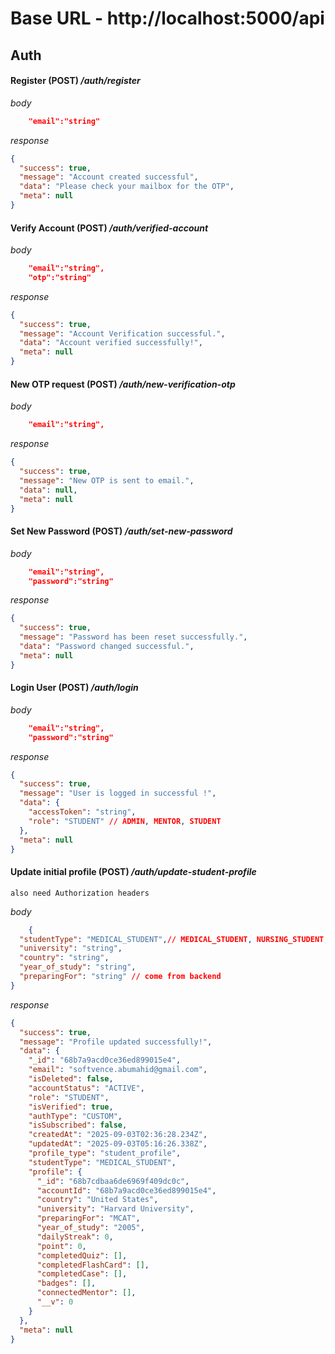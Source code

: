 # Base URL - http://localhost:5000/api


## Auth
####    Register (POST) */auth/register*
*body*
```json
    "email":"string"
```
*response*
```json
{
  "success": true,
  "message": "Account created successful",
  "data": "Please check your mailbox for the OTP",
  "meta": null
}
```

####    Verify Account (POST) */auth/verified-account*
*body*
```json
    "email":"string",
    "otp":"string"
```
*response*
```json
{
  "success": true,
  "message": "Account Verification successful.",
  "data": "Account verified successfully!",
  "meta": null
}
```

####    New OTP request (POST) */auth/new-verification-otp*
*body*
```json
    "email":"string",
```
*response*
```json
{
  "success": true,
  "message": "New OTP is sent to email.",
  "data": null,
  "meta": null
}
```

####    Set New Password (POST) */auth/set-new-password*
*body*
```json
    "email":"string",
    "password":"string"
```
*response*
```json
{
  "success": true,
  "message": "Password has been reset successfully.",
  "data": "Password changed successful.",
  "meta": null
}
```

####    Login User (POST) */auth/login*
*body*
```json
    "email":"string",
    "password":"string"
```
*response*
```json
{
  "success": true,
  "message": "User is logged in successful !",
  "data": {
    "accessToken": "string",
    "role": "STUDENT" // ADMIN, MENTOR, STUDENT
  },
  "meta": null
}
```
####    Update initial profile (POST) */auth/update-student-profile*
`also need Authorization headers`

*body*
```json
    {
  "studentType": "MEDICAL_STUDENT",// MEDICAL_STUDENT, NURSING_STUDENT, DENTAL_STUDENT, PHARMACY_STUDENT, PUBLIC_HEALTH_STUDENT, DENTAL_HYGIENE_STUDENT, MEDICAL_LAB_TECHNOLOGY_STUDENT, RADIOLOGY_STUDENT, PHYSIOTHERAPY_STUDENT
  "university": "string",
  "country": "string",
  "year_of_study": "string",
  "preparingFor": "string" // come from backend
}
```
*response*
```json
{
  "success": true,
  "message": "Profile updated successfully!",
  "data": {
    "_id": "68b7a9acd0ce36ed899015e4",
    "email": "softvence.abumahid@gmail.com",
    "isDeleted": false,
    "accountStatus": "ACTIVE",
    "role": "STUDENT",
    "isVerified": true,
    "authType": "CUSTOM",
    "isSubscribed": false,
    "createdAt": "2025-09-03T02:36:28.234Z",
    "updatedAt": "2025-09-03T05:16:26.338Z",
    "profile_type": "student_profile",
    "studentType": "MEDICAL_STUDENT",
    "profile": {
      "_id": "68b7cdbaa6de6969f409dc0c",
      "accountId": "68b7a9acd0ce36ed899015e4",
      "country": "United States",
      "university": "Harvard University",
      "preparingFor": "MCAT",
      "year_of_study": "2005",
      "dailyStreak": 0,
      "point": 0,
      "completedQuiz": [],
      "completedFlashCard": [],
      "completedCase": [],
      "badges": [],
      "connectedMentor": [],
      "__v": 0
    }
  },
  "meta": null
}
```